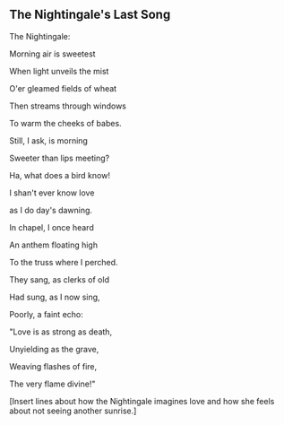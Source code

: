 ## The Nightingale's Last Song

The Nightingale:

Morning air is sweetest

When light unveils the mist

O'er gleamed fields of wheat

Then streams through windows

To warm the cheeks of babes.

Still, I ask, is morning

Sweeter than lips meeting?

Ha, what does a bird know!

I shan't ever know love

as I do day's dawning.


In chapel, I once heard

An anthem floating high

To the truss where I perched.

They sang, as clerks of old

Had sung, as I now sing,

Poorly, a faint echo:

"Love is as strong as death,

Unyielding as the grave,

Weaving flashes of fire,

The very flame divine!"


[Insert lines about how the Nightingale imagines love and how she feels about not seeing another sunrise.]

